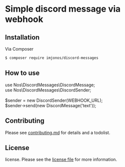 # Simple discord message via webhook

## Installation

Via Composer

``` bash
$ composer require imjonos/discord-messages
```

## How to use

use Nos\DiscordMessages\DiscordMessage; <br>
use Nos\DiscordMessages\DiscordSender; <br>
<br>
$sender = new DiscordSender(WEBHOOK_URL);<br>
$sender->send(new DiscordMessage('text'));<br>

## Contributing

Please see [contributing.md](contributing.md) for details and a todolist.

## License

license. Please see the [license file](license.md) for more information.
